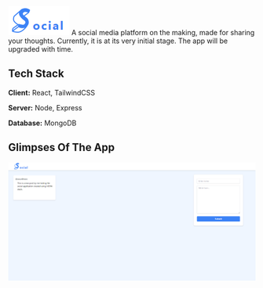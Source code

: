 !['Social Home Page'](./images/social-full-logo.png)
A social media platform on the making, made for sharing your thoughts. Currently, it is at its very initial stage. The app will be upgraded with time.

## Tech Stack

**Client:** React, TailwindCSS

**Server:** Node, Express

**Database:** MongoDB

## Glimpses Of The App

!['Home Page'](./images/social-home-page.png)
